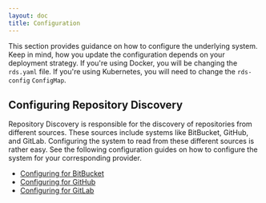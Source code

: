 ```yaml
---
layout: doc
title: Configuration
---
```


This section provides guidance on how to configure the underlying system.
Keep in mind, how you update the configuration depends on your deployment strategy.
If you're using Docker, you will be changing the `rds.yaml` file.
If you're using Kubernetes, you will need to change the `rds-config` `ConfigMap`.

## Configuring Repository Discovery

Repository Discovery is responsible for the discovery of repositories from different sources.
These sources include systems like BitBucket, GitHub, and GitLab.
Configuring the system to read from these different sources is rather easy.
See the following configuration guides on how to configure the system for your corresponding provider.

* [Configuring for BitBucket](/docs/configuration/bitbucket/)
* [Configuring for GitHub](/docs/configuration/github/)
* [Configuring for GitLab](/docs/configuration/gitlab/)
